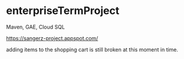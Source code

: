 # enterpriseTermProject

Maven, GAE, Cloud SQL

https://sangerz-project.appspot.com/

adding items to the shopping cart is still broken at this
moment in time.
